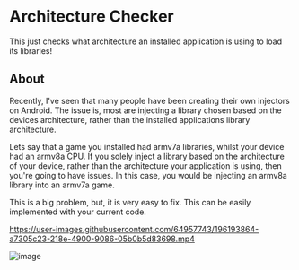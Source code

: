 # Architecture Checker

This just checks what architecture an installed application is using to load its libraries!

## About

Recently, I've seen that many people have been creating their own injectors on Android. The issue is, most are injecting a library chosen based on the devices architecture, rather than the installed applications library architecture.

Lets say that a game you installed had armv7a libraries, whilst your device had an armv8a CPU. If you solely inject a library based on the architecture of your device, rather than the architecture your application is using, then you're going to have issues. In this case, you would be injecting an armv8a library into an armv7a game.

This is a big problem, but, it is very easy to fix. This can be easily implemented with your current code. 

https://user-images.githubusercontent.com/64957743/196193864-a7305c23-218e-4900-9086-05b0b5d83698.mp4

![image](https://user-images.githubusercontent.com/64957743/196131471-246967dd-cda3-46b7-89c8-efedc6527135.png)
